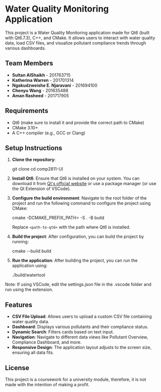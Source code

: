 
# Water Quality Monitoring Application

This project is a Water Quality Monitoring application made for Qt6 (built with Qt6.7.3), C++, and CMake. It allows users to interact with water quality data, load CSV files, and visualize pollutant compliance trends through various dashboards.

## Team Members

- **Sultan AlShaikh** - 201763715
- **Katherina Warren** - 201701314
- **Ngakudzweishe E. Njaravani** - 201694100
- **Chenyu Wang** - 201635488
- **Aman Rasheed** - 201717905

## Requirements

- Qt6 (make sure to install it and provide the correct path to CMake)
- CMake 3.10+ 
- A C++ compiler (e.g., GCC or Clang)

## Setup Instructions

1. **Clone the repository**:

   git clone <repository-url>
   cd comp2811-UI

2. **Install Qt6**:
   Ensure that Qt6 is installed on your system. You can download it from [Qt's official website](https://www.qt.io/download) or use a package manager (or use the Qt Extension of VSCode).

3. **Configure the build environment**:
   Navigate to the root folder of the project and run the following command to configure the project using CMake:

   cmake -DCMAKE_PREFIX_PATH=<path-to-qt6> -S . -B build

   Replace `<path-to-qt6>` with the path where Qt6 is installed.

4. **Build the project**:
   After configuration, you can build the project by running:

   cmake --build build

5. **Run the application**:
   After building the project, you can run the application using:

   ./build/watertool

Note: If using VSCode, edit the settings.json file in the .vscode folder and run using the extension.

## Features

- **CSV File Upload**: Allows users to upload a custom CSV file containing water quality data.
- **Dashboard**: Displays various pollutants and their compliance status.
- **Dynamic Search**: Filters cards based on text input.
- **Navigation**: Navigate to different data views like Pollutant Overview, Compliance Dashboard, and more.
- **Responsive Design**: The application layout adjusts to the screen size, ensuring all data fits.

## License

This project is a coursework for a university module, therefore, it is not made with the intention of making a profit.
